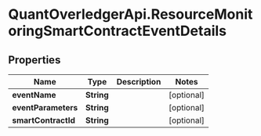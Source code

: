 # QuantOverledgerApi.ResourceMonitoringSmartContractEventDetails

## Properties

Name | Type | Description | Notes
------------ | ------------- | ------------- | -------------
**eventName** | **String** |  | [optional] 
**eventParameters** | **String** |  | [optional] 
**smartContractId** | **String** |  | [optional] 


